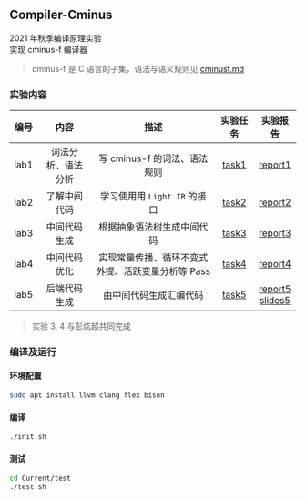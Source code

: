 ## Compiler-Cminus

2021 年秋季编译原理实验  
实现 cminus-f 编译器

> cminus-f 是 C 语言的子集，语法与语义规则见 [cminusf.md](./Documentations/common/cminusf.md)

### 实验内容

| 编号   | 内容        | 描述                          | 实验任务                                       | 实验报告                                                                                      |
|:----:|:---------:|:---------------------------:|:------------------------------------------:|:-----------------------------------------------------------------------------------------:|
| lab1 | 词法分析、语法分析 | 写 cminus-f 的词法、语法规则         | [task1](./Documentations/1-parser/)        | [report1](./Reports/1-parser/README.md)                                                   |
| lab2 | 了解中间代码    | 学习使用用 `Light IR` 的接口        | [task2](./Documentations/2-ir-gen-warmup/) | [report2](./Reports/2-ir-gen-warmup/report.md)                                            |
| lab3 | 中间代码生成    | 根据抽象语法树生成中间代码               | [task3](./Documentations/3-ir-gen/)        | [report3](./Reports/3-ir-gen/report.md)                                                   |
| lab4 | 中间代码优化    | 实现常量传播、循环不变式外提、活跃变量分析等 Pass | [task4](./Documentations/4-ir-opt)         | [report4](./Reports/4-ir-opt/report-phase2.md)                                            |
| lab5 | 后端代码生成    | 由中间代码生成汇编代码                 | [task5](./Documentations/5-bonus/)         | [report5](./Reports/5-bonus/report.md)<br/>[slides5](./Reports/5-bonus/slides/slides.pdf) |

> 实验 3, 4 与彭炫超共同完成

### 编译及运行

#### 环境配置

```bash
sudo apt install llvm clang flex bison
```

#### 编译

```bash
./init.sh
```

#### 测试

```bash
cd Current/test
./test.sh
```
